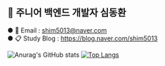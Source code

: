 ## 🐤 주니어 백엔드 개발자 심동환
● 📨 Email : shim5013@naver.com <br>
● 📋 Study Blog : https://blog.naver.com/shim5013 

<!--
**controller22/controller22** is a ✨ _special_ ✨ repository because its `README.md` (this file) appears on your GitHub profile.

Here are some ideas to get you started:

- 🔭 I’m currently working on ...
- 🌱 I’m currently learning ...
- 👯 I’m looking to collaborate on ...
- 🤔 I’m looking for help with ...
- 💬 Ask me about ...
- 📫 How to reach me: ...
- 😄 Pronouns: ...
- ⚡ Fun fact: ...
-->
![Anurag's GitHub stats](https://github-readme-stats.vercel.app/api?username=controller22&show_icons=true&theme=radical)
[![Top Langs](https://github-readme-stats.vercel.app/api/top-langs/?username=controller22&layout=compact)](https://github.com/controller22/github-readme-stats)
